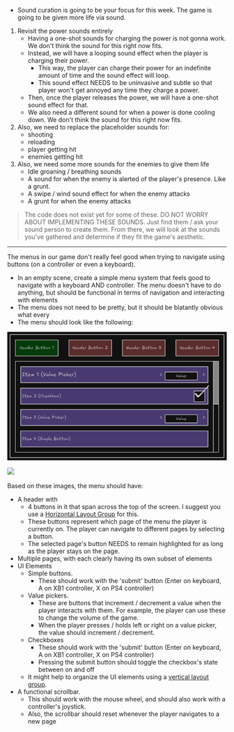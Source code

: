 
- Sound curation is going to be your focus for this week. The game is going to be given more life via sound.
1. Revisit the power sounds entirely
	- Having a one-shot sounds for charging the power is not gonna work. We don't think the sound for this right now fits.
	- Instead, we will have a looping sound effect when the player is charging their power.
		- This way, the player can charge their power for an indefinite amount of time and the sound effect will loop.
		- This sound effect NEEDS to be uninvasive and subtle so that player won't get annoyed any time they charge a power.
	- Then, once the player releases the power, we will have a one-shot sound effect for that.
	- We also need a different sound for when a power is done cooling down. We don't think the sound for this right now fits.
2. Also, we need to replace the placeholder sounds for:
	- shooting
	- reloading
	- player getting hit
	- enemies getting hit
3. Also, we need some more sounds for the enemies to give them life
	- Idle groaning / breathing sounds
	- A sound for when the enemy is alerted of the player's presence. Like a grunt.
	- A swipe / wind sound effect for when the enemy attacks
	- A grunt for when the enemy attacks

> The code does not exist yet for some of these. DO NOT WORRY ABOUT IMPLEMENTING THESE SOUNDS. Just find them / ask your sound person to create them. From there, we will look at the sounds you've gathered and determine if they fit the game's aesthetic.

---

The menus in our game don't really feel good when trying to navigate using buttons (on a controller or even a keyboard).

- In an empty scene, create a simple menu system that feels good to navigate with a keyboard AND controller. The menu doesn't have to do anything, but should be functional in terms of navigation and interacting with elements
- The menu does not need to be pretty, but it should be blatantly obvious what every
- The menu should look like the following:

![](<../../_META/Excalidraw/01-09 New Menu Specifications.excalidraw.png>)

![](https://static.wikia.nocookie.net/temtem_gamepedia_en/images/f/f1/SettingsGame.png/revision/latest?cb=20201002182857)

Based on these images, the menu should have:

- A header with
	- 4 buttons in it that span across the top of the screen. I suggest you use a [Horizontal Layout Group](https://docs.unity3d.com/Packages/com.unity.ugui@1.0/manual/script-HorizontalLayoutGroup.html) for this.
	- These buttons represent which page of the menu the player is currently on. The player can navigate to different pages by selecting a button.
	- The selected page's button NEEDS to remain highlighted for as long as the player stays on the page.
- Multiple pages, with each clearly having its own subset of elements
- UI Elements
	- Simple buttons.
		- These should work with the 'submit' button (Enter on keyboard, A on XB1 controller, X on PS4 controller)
	- Value pickers.
		- These are buttons that increment / decrement a value when the player interacts with them. For example, the player can use these to change the volume of the game.
		- When the player presses / holds left or right on a value picker, the value should increment / decrement.
	- Checkboxes
		- These should work with the 'submit' button (Enter on keyboard, A on XB1 controller, X on PS4 controller)
		- Pressing the submit button should toggle the checkbox's state between on and off
	- It might help to organize the UI elements using a [vertical layout group](https://docs.unity3d.com/Packages/com.unity.ugui@1.0/manual/script-VerticalLayoutGroup.html).
- A functional scrollbar.
	- This should work with the mouse wheel, and should also work with a controller's joystick.
	- Also, the scrollbar should reset whenever the player navigates to a new page
